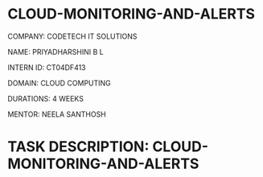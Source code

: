 # CLOUD-MONITORING-AND-ALERTS

COMPANY: CODETECH IT SOLUTIONS

NAME: PRIYADHARSHINI B L

INTERN ID: CT04DF413

DOMAIN: CLOUD COMPUTING

DURATIONS: 4 WEEKS

MENTOR: NEELA SANTHOSH

# TASK DESCRIPTION: CLOUD-MONITORING-AND-ALERTS

